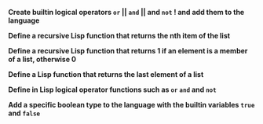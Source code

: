 **Create builtin logical operators `or` || `and` || and `not` ! and add them to the language**

**Define a recursive Lisp function that returns the nth item of the list**

**Define a recursive Lisp function that returns 1 if an element is a member of a list, otherwise 0**

**Define a Lisp function that returns the last element of a list**

**Define in Lisp logical operator functions such as `or` `and` and `not`**

**Add a specific boolean type to the language with the builtin variables `true` and `false`**
